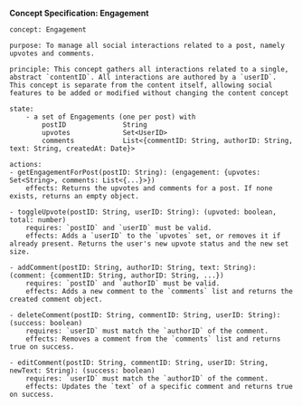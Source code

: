 **Concept Specification: Engagement**

    concept: Engagement

    purpose: To manage all social interactions related to a post, namely upvotes and comments. 

    principle: This concept gathers all interactions related to a single, abstract `contentID`. All interactions are authored by a `userID`. This concept is separate from the content itself, allowing social features to be added or modified without changing the content concept

    state:
        - a set of Engagements (one per post) with
            postID              String     
            upvotes             Set<UserID>      
            comments            List<{commentID: String, authorID: String, text: String, createdAt: Date}>
        
    actions:
    - getEngagementForPost(postID: String): (engagement: {upvotes: Set<String>, comments: List<{...}>})
        effects: Returns the upvotes and comments for a post. If none exists, returns an empty object.
        
    - toggleUpvote(postID: String, userID: String): (upvoted: boolean, total: number)
        requires: `postID` and `userID` must be valid.
        effects: Adds a `userID` to the `upvotes` set, or removes it if already present. Returns the user's new upvote status and the new set size.

    - addComment(postID: String, authorID: String, text: String): (comment: {commentID: String, authorID: String, ...})
        requires: `postID` and `authorID` must be valid.
        effects: Adds a new comment to the `comments` list and returns the created comment object.

    - deleteComment(postID: String, commentID: String, userID: String): (success: boolean)
        requires: `userID` must match the `authorID` of the comment.
        effects: Removes a comment from the `comments` list and returns true on success.

    - editComment(postID: String, commentID: String, userID: String, newText: String): (success: boolean)
        requires: `userID` must match the `authorID` of the comment.
        effects: Updates the `text` of a specific comment and returns true on success.


<br>
